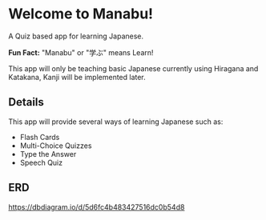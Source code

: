 ﻿# Welcome to Manabu! 
 A Quiz based app for learning Japanese.
 
 **Fun Fact:** "Manabu" or "学ぶ" means Learn!
 
 This app will only be teaching basic Japanese currently using Hiragana and Katakana, Kanji will be implemented later.
 
 ## Details
 This app will provide several ways of learning Japanese such as:
 * Flash Cards
 * Multi-Choice Quizzes
 * Type the Answer
 * Speech Quiz

## ERD
https://dbdiagram.io/d/5d6fc4b483427516dc0b54d8
